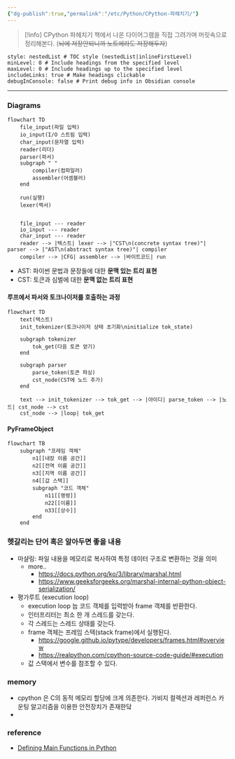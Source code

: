 ```yaml
---
{"dg-publish":true,"permalink":"/etc/Python/CPython-파헤치기/"}
---
```



> [!info] CPython 파헤치기 책에서 나온 다이어그램을 직접 그려가며 머릿속으로 정리해본다. (~~뇌에 저장안되니까 노트에라도 저장해두자~~)

```table-of-contents
style: nestedList # TOC style (nestedList|inlineFirstLevel)
minLevel: 0 # Include headings from the specified level
maxLevel: 0 # Include headings up to the specified level
includeLinks: true # Make headings clickable
debugInConsole: false # Print debug info in Obsidian console
```

---

### Diagrams


```mermaid
flowchart TD
    file_input(파일 입력)
    io_input(I/O 스트림 입력)
    char_input(문자열 입력)
    reader(리더)
    parser(파서)
    subgraph " "
        compiler(컴파일러)
        assembler(어셈블러)
    end

    run(실행)
    lexer(렉서)
    

    file_input --- reader
    io_input --- reader
    char_input --- reader
    reader --> |텍스트| lexer --> |"CST\n(concrete syntax tree)"| parser --> |"AST\n(abstract syntax tree)"| compiler
    compiler --> |CFG| assembler --> |바이트코드| run
```

- AST: 파이썬 문법과 문장들에 대한 **문맥 있는 트리 표현**
- CST: 토큰과 심벌에 대한 **문맥 없는 트리 표현**


#### 루프에서 파서와 토크나이저를 호출하는 과정


```mermaid
flowchart TD
    text(텍스트)
    init_tokenizer(토크나이저 상태 초기화\ninitialize tok_state)
    
    subgraph tokenizer
        tok_get(다음 토큰 얻기)
    end
    
    subgraph parser
        parse_token(토큰 파싱)
        cst_node(CST에 노드 추가)
    end

    text --> init_tokenizer --> tok_get --> |아이디| parse_token --> |노드| cst_node --> cst
    cst_node --> |loop| tok_get
```


#### PyFrameObject


```mermaid
flowchart TB
    subgraph "프레임 객체"
        n1[[내장 이름 공간]]
        n2[[전역 이름 공간]]
        n3[[지역 이름 공간]]
        n4[[값 스택]]
        subgraph "코드 객체"
            n11[[명령]]
            n22[[이름]]
            n33[[상수]]
        end
    end
```


### 헷갈리는 단어 혹은 알아두면 좋을 내용


- 마샬링: 파일 내용을 메모리로 복사하여 특정 데이터 구조로 변환하는 것을 의미
    - more..
        - https://docs.python.org/ko/3/library/marshal.html
        - https://www.geeksforgeeks.org/marshal-internal-python-object-serialization/
- 평가루트 (execution loop)
    - execution loop 늠 코드 객체를 입력받아 frame 객체를 반환한다.
    - 인터프리터는 최소 한 개 스레드를 갖는다.
    - 각 스레드는 스레드 상태를 갖는다.
    - frame 객체는 프레임 스텍(stack frame)에서 실행된다.
        - https://google.github.io/pytype/developers/frames.html#overview
        - https://realpython.com/cpython-source-code-guide/#execution
    - 값 스택에서 변수를 참조할 수 있다.


### memory


- cpython 은 C의 동적 메모리 할당에 크게 의존한다. 가비지 컬렉션과 레퍼런스 카운팅 알고리즘을 이용한 안전장치가 존재한닼
- 

### reference
- [Defining Main Functions in Python](https://realpython.com/python-main-function/)
